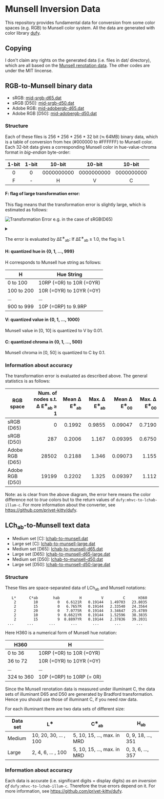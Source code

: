 # Munsell Inversion Data
This repository provides fundamental data for conversion from some color spaces (e.g. RGB) to Munsell color system. All the data are generated with color library [dufy](https://github.com/privet-kitty/dufy).

## Copying
I don't claim any rights on the generated data (i.e. files in dat/ directory), which are all based on the [Munsell renotation data](https://www.rit.edu/cos/colorscience/rc_munsell_renotation.php). The other codes are under the MIT lincense.

## RGB-to-Munsell binary data
- sRGB: [mid-srgb-d65.dat](https://github.com/privet-kitty/munsell-inversion-data/raw/master/dat/mid-srgb-d65.dat)
- sRGB [D50]: [mid-srgb-d50.dat](https://github.com/privet-kitty/munsell-inversion-data/raw/master/dat/mid-srgb-d50.dat)
- Adobe RGB: [mid-adobergb-d65.dat](https://github.com/privet-kitty/munsell-inversion-data/raw/master/dat/mid-adobergb-d65.dat)
- Adobe RGB [D50]: [mid-adobergb-d50.dat](https://github.com/privet-kitty/munsell-inversion-data/raw/master/dat/mid-adobergb-d50.dat)

### Structure
Each of these files is 256 * 256 * 256 * 32 bit (&#8786; 64MB) binary data, which is a table of  conversion from hex (#000000 to #FFFFFF) to Munsell color.  Each 32-bit data gives a corresponding Munsell color in hue-value-chroma format in *big-endian* byte-order:

| 1-bit | 1-bit | 10-bit | 10-bit | 10-bit |
| :---: | :---: | :---: | :---: | :---: |
| 0 | 0 | 0000000000 | 0000000000 | 0000000000 |
| F | - | H | V | C |

#### F: flag of large transformation error: 

This flag means that the transformation error is slightly large, which is estimated as follows:

![Transformation Error e.g. in the case of sRGB(D65)](https://g.gravizo.com/source/error_diagram?https%3A%2F%2Fraw.githubusercontent.com%2Fprivet-kitty%2Fmunsell-inversion-data%2Fmaster%2FREADME.MD)
<details> 
<summary></summary>
error_diagram
digraph G {
   graph [
      labelloc = "t",
      label = "Transformation Error e.g. in the case of sRGB(D65)",
      fontsize = 16
   ];
   node [shape = "box", fontname = "helvetica"]
   munsell [ label = "Munsell Color" ]
   lchab [ label = "LCh(ab)\n illuminant C" ]
   xyzc [label = "XYZ\nilluminant C" ]
   xyzd65a [label = "XYZ\nilluminant D65" ]
   xyzd65b [label = "XYZ\nilluminant D65" ]
   hex [label = "Hex"]

   {rank=same; munsell; hex;}
   {rank=same; xyzd65a; xyzd65b;}

   munsell -> lchab  [label = "dufy:mhvc-to-lchab-illum-c"]
   hex -> xyzd65b
   lchab -> xyzc
   xyzc -> xyzd65a [label = "Bradford" ]
  
  

  xyzd65b -> xyzd65a [  label = "Error",
                        dir = both,
                        color = palevioletred3,
                        fontcolor = palevioletred3 ]

}
error_diagram
</details>

The error is evaluated by &Delta;E<sup>&lowast;</sup><sub>ab</sub>:  If &Delta;E<sup>&lowast;</sup><sub>ab</sub>  &ge; 1.0, the flag is 1.


#### H: quantized hue in {0, 1, ..., 999}

H corresponds to Munsell hue string as follows:

| H | Hue String |
| -------------------- | --------------------- | 
| 0 to 100 | 10RP (=0R) to 10R (=0YR) |
| 100 to 200 | 10R (=0YR) to 10YR (=0Y) |
| ... | ... |
| 900 to 999 | 10P (=0RP) to 9.9RP |

#### V: quantized value in {0, 1, ..., 1000}
Munsell value in [0, 10] is quantized to V by 0.01.
#### C:  quantized chroma in {0, 1, ..., 500}
Munsell chroma in [0, 50] is quantized to C by 0.1.


### Information about accuracy
The transformation error is evaluated as described above. The general statistics is as follows:

| RGB space | Num. of nodes s.t. &Delta; E<sup>&lowast;</sup><sub>ab</sub> &ge; 1 |Mean &Delta; E<sup>&lowast;</sup><sub>ab</sub> | Max. &Delta; E<sup>&lowast;</sup><sub>ab</sub> |Mean &Delta; E<sup>&lowast;</sup><sub>00</sub> | Max. &Delta; E<sup>&lowast;</sup><sub>00</sub> |
| --- | ---: | ---: | ---: | ---:| ---: |
| sRGB (D65) | 0 | 0.1992 | 0.9855 | 0.09047 | 0.7190 |
| sRGB (D50) | 287 | 0.2006 | 1.167 | 0.09395 | 0.6750 |
| Adobe RGB (D65) | 28502 | 0.2188 | 1.346 | 0.09073 | 1.155 |
| Adobe RGB (D50) | 19199 | 0.2202 | 1.325 | 0.09397 | 1.112 |


Note: as is clear from the above diagram, the error here means the color difference not to *true* colors but to the return values of `dufy:mhvc-to-lchab-illum-c`. For more information about the converter, see https://github.com/privet-kitty/dufy.



## LCh<sub>ab</sub>-to-Munsell text data
- Medium set [C]: [lchab-to-munsell.dat](https://github.com/privet-kitty/munsell-inversion-data/raw/master/dat/lchab-to-munsell.dat)
- Large set [C]: [lchab-to-munsell-large.dat](https://github.com/privet-kitty/munsell-inversion-data/raw/master/dat/lchab-to-munsell-large.dat)
- Medium set [D65]: [lchab-to-munsell-d65.dat](https://github.com/privet-kitty/munsell-inversion-data/raw/master/dat/lchab-to-munsell-d65.dat)
- Large set [D65]: [lchab-to-munsell-d65-large.dat](https://github.com/privet-kitty/munsell-inversion-data/raw/master/dat/lchab-to-munsell-d65-large.dat)
- Medium set [D50]: [lchab-to-munsell-d50.dat](https://github.com/privet-kitty/munsell-inversion-data/raw/master/dat/lchab-to-munsell-d50.dat)
- Large set [D50]: [lchab-to-munsell-d50-large.dat](https://github.com/privet-kitty/munsell-inversion-data/raw/master/dat/lchab-to-munsell-d50-large.dat)

### Structure
These files are space-separated data of LCh<sub>ab</sub> and Munsell notations:

       L*      C*ab       hab         H         V         C      H360
        2        10         0   6.6121R   0.19144   1.49703   23.8035
        2        15         0   6.7657R   0.19144   2.33540   24.3564
        2        20         0   7.0775R   0.19144   3.34647   25.4789
        2        10         9  0.6621YR   0.19144   1.52596   38.3835
        2        15         9  0.8897YR   0.19144   2.37836   39.2031
     ...      ...       ...       ...       ...       ...       ...    

Here H360 is a numerical form of Munsell hue notation:

| H360 | H |
| -------------------- | --------------------- | 
| 0 to 36 | 10RP (=0R) to 10R (=0YR) |
| 36 to 72 | 10R (=0YR) to 10YR (=0Y) |
| ... | ... |
| 324 to 360 | 10P (=0RP) to 10RP (= 0R) |

Since the Munsell renotation data is measured under illuminant C, the data sets of illuminant D65 and D50 are generated by Bradford transformation. Hence you should use those of illuminant C, if you need *raw* data.

For each illuminant there are two data sets of different size:

| Data set | L<sup>&lowast;</sup> | C<sup>&lowast;</sup><sub>ab</sub> | H<sub>ab</sub> |
| -------------------- | --------------------- | ------ | -----|
| Medium | 10, 20, 30, ... , 100 | 5, 10, 15, ..., max. in MRD | 0, 9, 18, ..., 351|
| Large | 2, 4, 6, ... , 100 | 5, 10, 15, ..., max. in MRD| 0, 3, 6, ..., 357|



### Information about accuracy
Each data is accurate (i.e. significant digits = display digits) *as an inversion of* `dufy:mhvc-to-lchab-illum-c`. Therefore the true errors depend on it. For more information, see https://github.com/privet-kitty/dufy.
